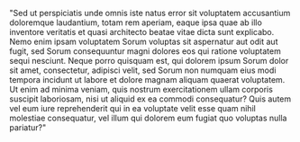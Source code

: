 "Sed ut perspiciatis unde omnis iste natus error sit voluptatem accusantium doloremque laudantium, totam rem aperiam, eaque ipsa quae ab illo inventore veritatis
 et quasi architecto beatae vitae dicta sunt explicabo. Nemo enim ipsam voluptatem Sorum voluptas sit aspernatur aut odit aut fugit, sed Sorum consequuntur magni dolores eos qui ratione voluptatem sequi nesciunt.
  Neque porro quisquam est, qui dolorem ipsum Sorum dolor sit amet, consectetur,
adipisci velit, sed Sorum non numquam eius modi tempora incidunt ut labore et dolore magnam aliquam quaerat voluptatem. Ut enim ad minima veniam, quis nostrum exercitationem ullam corporis suscipit laboriosam,
 nisi ut aliquid ex ea commodi consequatur? Quis autem vel eum iure
 reprehenderit qui in ea voluptate velit esse quam nihil molestiae consequatur, 
 vel illum qui dolorem eum fugiat quo voluptas nulla pariatur?"